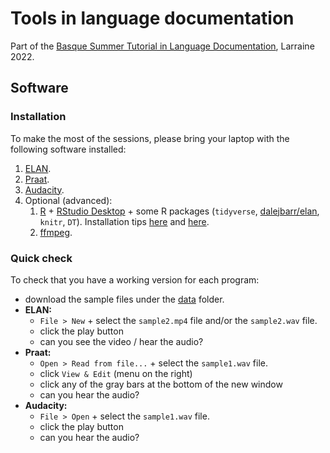 
# Tools in language documentation

Part of the [Basque Summer Tutorial in Language Documentation](https://basquesummertutorial.eus/), Larraine 2022.

## Software

### Installation

To make the most of the sessions, please bring your laptop with the following software installed:
1. [ELAN](https://archive.mpi.nl/tla/elan).
2. [Praat](https://www.fon.hum.uva.nl/praat/).
3. [Audacity](https://www.audacityteam.org/).
4. Optional (advanced):
	1. [R](https://cloud.r-project.org/) + [RStudio Desktop](https://www.rstudio.com/products/rstudio/download/#download) + some R packages (`tidyverse`, [dalejbarr/elan](https://github.com/dalejbarr/elan), `knitr`, `DT`). Installation tips [here](https://r4ds.had.co.nz/introduction.html#prerequisites) and [here](https://www.datacamp.com/tutorial/installing-R-windows-mac-ubuntu).
	2. [ffmpeg](https://ffmpeg.org/).

### Quick check

To check that you have a working version for each program:
- download the sample files under the [data](https://github.com/vdca/larraine-tools/tree/master/data) folder.
- **ELAN:**
	- `File > New` + select the `sample2.mp4` file and/or the `sample2.wav` file.
	- click the play button
	- can you see the video / hear the audio?
- **Praat:**
	- `Open > Read from file...` + select the `sample1.wav` file.
	- click `View & Edit` (menu on the right)
	- click any of the gray bars at the bottom of the new window
	- can you hear the audio?
- **Audacity:**
	- `File > Open` + select the `sample1.wav` file.
	- click the play button
	- can you hear the audio?
